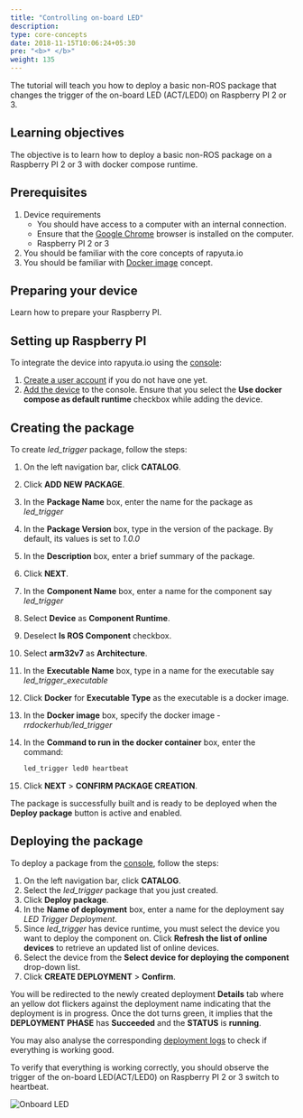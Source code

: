 ```yaml
---
title: "Controlling on-board LED"
description:
type: core-concepts
date: 2018-11-15T10:06:24+05:30
pre: "<b>* </b>"
weight: 135
---
```

The tutorial will teach you how to deploy a basic non-ROS package that changes
the trigger of the on-board LED (ACT/LED0) on Raspberry PI 2 or 3.

## Learning objectives
The objective is to learn how to deploy a basic non-ROS package on a
Raspberry PI 2 or 3 with docker compose runtime.

## Prerequisites

1. Device requirements
	* You should have access to a computer with an internal connection.
	* Ensure that the [Google Chrome](https://www.google.com/chrome/) browser
	  is installed on the computer.
	* Raspberry PI 2 or 3
2. You should be familiar with the core concepts of rapyuta.io
3. You should be familiar with
   [Docker image](https://docs.docker.com/v17.09/engine/userguide/storagedriver/imagesandcontainers/)
   concept.

## Preparing your device
Learn how to prepare your Raspberry PI.

## Setting up Raspberry PI
To integrate the device into rapyuta.io using the [console](https://closed-beta.rapyuta.io):

1. [Create a user account](/getting-started/create-new-user) if you do not
   have one yet.
2. [Add the device](/getting-started/add-new-device) to the console.
   Ensure that you select the **Use docker compose as default runtime** checkbox
   while adding the device.

## Creating the package
To create *led_trigger* package, follow the steps:

1. On the left navigation bar, click **CATALOG**.
2. Click **ADD NEW PACKAGE**.
3. In the **Package Name** box, enter the name for the package as *led_trigger*
4. In the **Package Version** box, type in the version of the package.
   By default, its values is set to _1.0.0_
5. In the **Description** box, enter a brief summary of the package.
6. Click **NEXT**.
7. In the **Component Name** box, enter a name for the component say *led_trigger*
8. Select **Device** as **Component Runtime**.
9. Deselect **Is ROS Component** checkbox.
10. Select **arm32v7** as **Architecture**.
11. In the **Executable Name** box, type in a name for the executable say
    *led_trigger_executable*
12. Click **Docker** for **Executable Type** as the executable is a docker image.
13. In the **Docker image** box, specify the docker image - *rrdockerhub/led_trigger*
14. In the **Command to run in the docker container** box, enter the command:
	```bash
	led_trigger led0 heartbeat
	```

15. Click **NEXT** > **CONFIRM PACKAGE CREATION**.

The package is successfully built and is ready to be deployed
when the **Deploy package** button is active and enabled.

## Deploying the package
To deploy a package from the [console](https://closed-beta.rapyuta.io),
follow the steps:

1. On the left navigation bar, click **CATALOG**.
2. Select the *led_trigger* package that you just created.
3. Click **Deploy package**.
4. In the **Name of deployment** box, enter a name for the deployment say
   _LED Trigger Deployment_.
5. Since *led_trigger* has device runtime, you must select the device you want to
   deploy the component on. Click **Refresh the list of online devices** to retrieve
   an updated list of online devices.
6. Select the device from the **Select device for deploying the component**
   drop-down list.
7. Click **CREATE DEPLOYMENT** > **Confirm**.

You will be redirected to the newly created deployment **Details** tab where an
yellow dot flickers against the deployment name indicating that the deployment
is in progress. Once the dot turns green, it implies that the **DEPLOYMENT PHASE**
has **Succeeded** and the **STATUS** is **running**.

You may also analyse the corresponding [deployment logs](/core-concepts/logging/deployment-logs)
to check if everything is working good.

To verify that everything is working correctly, you should observe the trigger
of the on-board LED(ACT/LED0) on Raspberry PI 2 or 3 switch to heartbeat.

![Onboard LED](/images/core-concepts/device-management/control-onboard-led.gif)
